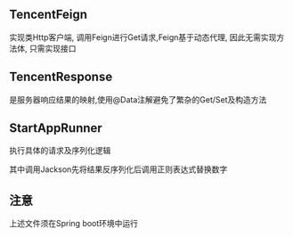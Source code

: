 ## TencentFeign

实现类Http客户端, 调用Feign进行Get请求,Feign基于动态代理, 因此无需实现方法体, 只需实现接口

## TencentResponse

是服务器响应结果的映射,使用@Data注解避免了繁杂的Get/Set及构造方法

## StartAppRunner

执行具体的请求及序列化逻辑

其中调用Jackson先将结果反序列化后调用正则表达式替换数字

## 注意

上述文件须在Spring boot环境中运行

